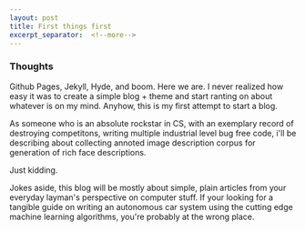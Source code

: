```yaml
---
layout: post
title: First things first 
excerpt_separator:  <!--more-->
---
```




### Thoughts

Github Pages, Jekyll, Hyde, and boom. Here we are. I never realized how easy it was to create a simple blog + theme and start ranting on about whatever is on my mind. Anyhow, this is my first attempt to start a blog.



As someone who is an absolute rockstar in CS, with an exemplary record of destroying competitons, writing multiple industrial level bug free code, i'll be describing about collecting annoted image description corpus for generation of rich face descriptions.



Just kidding.



Jokes aside, this blog will be mostly about simple, plain articles from your everyday layman's perspective on computer stuff. If your looking for a tangible guide on writing an autonomous car system using the cutting edge machine learning algorithms, you're probably at the wrong place.


